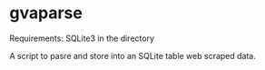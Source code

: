 # gvaparse
Requirements: SQLite3 in the directory

A script to pasre and store into an SQLite table web scraped data.
